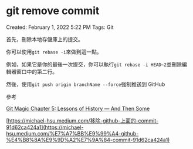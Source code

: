 # git remove commit

Created: February 1, 2022 5:22 PM
Tags: Git

首先，刪除本地存儲庫上的提交。

你可以使用`git rebase -i`來做到這一點。

例如，如果它是你的最後一次提交，你可以執行`git rebase -i HEAD~2`並刪除編輯器窗口中的第二行。

然後，使用`git push origin branchName --force`強制推送到 GitHub

參考

[Git Magic Chapter 5: Lessons of History — And Then Some](http://www-cs-students.stanford.edu/~blynn/gitmagic/ch05.html#_8230_and_then_some)

[https://michael-hsu.medium.com/移除-github-上面的-commit-91d62ca424a1](https://michael-hsu.medium.com/%E7%A7%BB%E9%99%A4-github-%E4%B8%8A%E9%9D%A2%E7%9A%84-commit-91d62ca424a1)